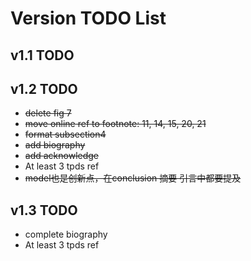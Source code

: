 # Version TODO List

## v1.1 TODO

## v1.2 TODO

- ~~delete fig 7~~
- ~~move online ref to footnote: 11, 14, 15, 20, 21~~
- ~~format subsection4~~
- ~~add biography~~
- ~~add acknowledge~~
- At least 3 tpds ref
- ~~model也是创新点，在conclusion 摘要  引言中都要提及~~

## v1.3 TODO

- complete biography
- At least 3 tpds ref